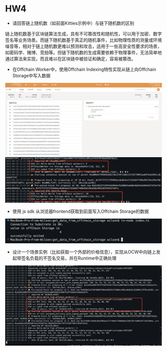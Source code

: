 # HW4

- 请回答链上随机数（如前面Kitties示例中）与链下随机数的区别

链上随机数基于区块链算法生成，具有不可篡改性和随机性，可以用于加密、数字签名等业务场景。而链下随机数基于真正的随机事件，比如物理性质的测量或环境噪音等，相对于链上随机数更难以预测和攻击，适用于一些高安全性要求的场景，如密码学、赌博、竞拍等。但链下随机数的生成需要依赖于物理事件，无法简单地通过算法来实现，而且难以在区块链中被验证和确定，容易被篡改。

- 在Offchain Worker中，使用Offchain Indexing特性实现从链上向Offchain Storage中写入数据

![onChain to offchain storage](./images/onChaintoOCW.png)
![onChain to offchain storage](./images/onchaintoOCW2.png)


- 使用 js sdk 从浏览器frontend获取到前面写入Offchain Storage的数据

![js sdk read data](./images/readDataFromJSSDK.png)

- 设计一个场景实例（比如获取一个外部的价格信息），实现从OCW中向链上发起带签名负载的不签名交易，并在Runtime中正确处理

![get price to transaction](./images/getPrice.png)
